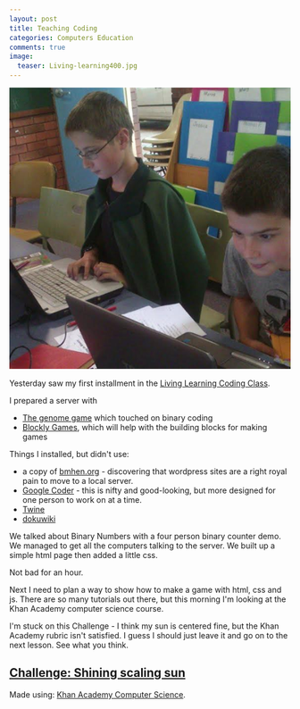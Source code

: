 ```yaml
---
layout: post
title: Teaching Coding
categories: Computers Education
comments: true
image:
  teaser: Living-learning400.jpg
---
```


![Makeshift computer lab](/images/Living-learning.png)

Yesterday saw my first installment in the [Living Learning Coding Class](http://bmhen.org/events/event/living-learning-coding-with-veronica/).

I prepared a server with 

* [The genome game](http://genome-game.dcs.aber.ac.uk/game/) which touched on binary coding 
* [Blockly Games](https://blockly-games.appspot.com/), which will help with the building blocks for making games

Things I installed, but didn't use:

* a copy of [bmhen.org](http://www.bmhen.org) - discovering that wordpress sites are a right royal pain to move to a local server. 
* [Google Coder](http://goo.gl/coder) - this is nifty and good-looking, but more designed for one person to work on at a time.
* [Twine](http://www.twinery.org)
* [dokuwiki](http://www.dokuwiki.org)

We talked about Binary Numbers with a four person binary counter demo.  We managed to get all the computers talking to the server.  We built up a simple html page then added a little css.

Not bad for an hour.

Next I need to plan a way to show how to make a game with html, css and js.  There are so many tutorials out there, but this morning I'm looking at the Khan Academy computer science course.

I'm stuck on this Challenge - I think my sun is centered fine, but the Khan Academy rubric isn't satisfied.  I guess I should just leave it and go on to the next lesson.  See what you think.

<h2><a href="https://www.khanacademy.org/computing/computer-programming/programming-games-visualizations/programming-transformations/p/challenge-shining-scaling-sun">Challenge: Shining scaling sun</a></h2> <script src="https://www.khanacademy.org/computer-programming/challenge-shining-scaling-sun/4626847212503040/embed.js?editor=yes&amp;buttons=yes&amp;author=yes&amp;embed=yes"></script> <p>Made using: <a href="http://www.khanacademy.org/computer-programming">Khan Academy Computer Science</a>.</p> 
